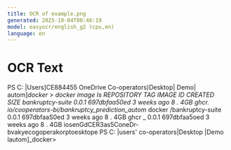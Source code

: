 ```yaml
---
title: OCR of example.png
generated: 2025-10-04T00:46:19
model: easyocr/english_g2 (cpu,en)
language: en
---
```


# OCR Text

PS C: |Users]CE884455 OneDrive Co-operators)Desktop| Demo| autom]_docker > docker  image Is REPOSITORY TAG IMAGE ID CREATED SIZE bankruptcy-suite 0.0.1 697dbfaa50ed 3 weeks ago 8 . 4GB ghcr. io/cooperators-bi/bankruptcy_prediction_autom_ docker /bankruptcy-suite 0.0.1 697dbfaaS0ed 3 weeks ago 8 . 4GB ghcr _ 0.0.1 697dbfaa5oed 3 weeks ago 8 . 4GB iosenGdCER3as5ConeDr-bvakyecogoperakorptoesktope PS C: |users' co-operators|Desktop |Demo lautom]_docker>
